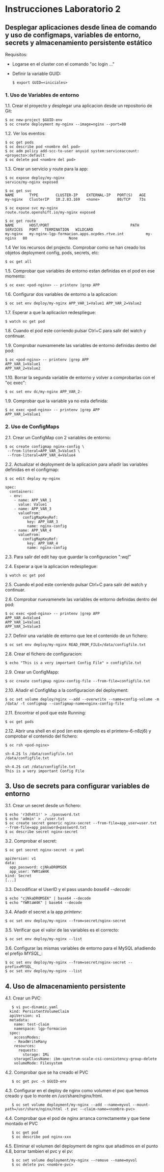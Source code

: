 # Instrucciones Laboratorio 2

## Desplegar aplicaciones desde linea de comando y uso de configmaps, variables de entorno, secrets y almacenamiento persistente estático

Requisitos:

* Logarse en el cluster con el comando "oc login ..."

* Definir la variable GUID:

      $ export GUID=<iniciales>

### 1. Uso de Variables de entorno

  1.1. Crear el proyecto y desplegar una aplicacion desde un repositorio de Git:

    $ oc new-project $GUID-env
    $ oc create deployment my-nginx --image=nginx --port=80

  1.2. Ver los eventos:

    $ oc get pods
    $ oc describe pod <nombre del pod>
    $ oc adm policy add-scc-to-user anyuid system:serviceaccount:<proyecto>:default
    $ oc delete pod <nombre del pod>

  1.3. Crear un servicio y route para la app:

    $ oc expose deploy/my-nginx
    service/my-nginx exposed
    
    $ oc get svc
    NAME       TYPE        CLUSTER-IP    EXTERNAL-IP   PORT(S)   AGE
    my-nginx   ClusterIP   10.2.83.169   <none>        80/TCP    73s

    $ oc expose svc my-nginx
    route.route.openshift.io/my-nginx exposed
    
    $ oc get route
    NAME       HOST/PORT                                     PATH   SERVICES   PORT   TERMINATION   WILDCARD
    my-nginx   my-nginx-lgp-formacion.apps.ocpdes.rtve.int          my-nginx   80                   None

  1.4 Ver los recursos del projecto. Comprobar como se han creado los objetos deployment config, pods, secrets, etc:

    $ oc get all

  1.5. Comprobar que variables de entorno estan definidas en el pod en ese momento:

    $ oc exec <pod-nginx> -- printenv |grep APP

  1.6. Configurar dos variables de entorno a la aplicacion:

    $ oc set env deploy/my-nginx APP_VAR_1=Value1 APP_VAR_2=Value2

  1.7. Esperar a que la aplicacion redespliegue:

    $ watch oc get pod

  1.8. Cuando el pod este corriendo pulsar Ctrl+C para salir del watch y continuar.

  1.9. Comprobar nuevamenete las variables de entorno definidas dentro del pod:

    $ oc <pod-nginx> -- printenv |grep APP
    APP_VAR_1=Value1
    APP_VAR_2=Value2
    
  1.10. Borrar la segunda variable de entorno y volver a comprobarlas con el "oc exec":

    $ oc set env dc/my-nginx APP_VAR_2-

  1.9. Comprobar que la variable ya no esta definida:

    $ oc exec <pod-nginx> -- printenv |grep APP
    APP_VAR_1=Value1
   
### 2. Uso de ConfigMaps

  2.1. Crear un ConfigMap con 2 variables de entorno:

    $ oc create configmap nginx-config \
     --from-literal=APP_VAR_3=Value3 \
     --from-literal=APP_VAR_4=Value4

  2.2. Actualizar el deployment de la aplicacion para añadir las variables definidas en el configmap:

    $ oc edit deploy my-nginx
    
    spec:
      containers:
      - env:
        - name: APP_VAR_1
          value: Value1
        - name: APP_VAR_3
          valueFrom:
            configMapKeyRef:
              key: APP_VAR_3
              name: nginx-config
        - name: APP_VAR_4
          valueFrom:
            configMapKeyRef:
              key: APP_VAR_4
              name: nginx-config

  2.3. Para salir del edit hay que guardar la configuracion ":wq!"

  2.4. Esperar a que la aplicacion redespliegue:

    $ watch oc get pod

  2.5. Cuando el pod este corriendo pulsar Ctrl+C para salir del watch y continuar.

  2.6. Comprobar nuevamenete las variables de entorno definidas dentro del pod:

    $ oc exec <pod-nginx> -- printenv |grep APP
    APP_VAR_4=Value4
    APP_VAR_1=Value1
    APP_VAR_3=Value3

  2.7. Definir una variable de entorno que lee el contenido de un fichero:

    $ oc set env deploy/my-nginx READ_FROM_FILE=/data/configfile.txt

  2.8. Crear el fichero de configuracion:

    $ echo "This is a very important Config File" > configfile.txt

  2.9. Crear un ConfigMapp:

    $ oc create configmap nginx-config-file --from-file=configfile.txt

  2.10. Añadir el ConfigMap a la configuracion del deployment:

    $ oc set volume deploy/nginx --add --overwrite --name=config-volume -m /data/ -t configmap --configmap-name=nginx-config-file

  2.11. Encontrar el pod que este Running:

    $ oc get pods

  2.12. Abrir una shell en el pod (en este ejemplo es el printenv-6-n8zj6) y comprobar el contenido del fichero:

    $ oc rsh <pod-nginx>

    sh-4.2$ ls /data/configfile.txt
    /data/configfile.txt

    sh-4.2$ cat /data/configfile.txt
    This is a very important Config File

## 3. Uso de secrets para configurar variables de entorno

  3.1. Crear un secret desde un fichero:

    $ echo 'r3dh4t1!' > ./password.txt
    $ echo 'admin' > ./user.txt
    $ oc create secret generic nginx-secret --from-file=app_user=user.txt --from-file=app_password=password.txt
    $ oc describe secret nginx-secret

  3.2. Comprobar el secret:

    $ oc get secret nginx-secret -o yaml

    apiVersion: v1
    data:
      app_password: cjNkaDR0MSEK
      app_user: YWRtaW4K
    kind: Secret
    [...]

  3.3. Decodificar el UserID y el pass usando *base64 --decode*:

    $ echo "cjNkaDR0MSEK" | base64 --decode
    $ echo "YWRtaW4K" | base64 --decode  

  3.4. Añadir el secret a la app *printenv*:

    $ oc set env deploy/my-nginx --from=secret/nginx-secret

  3.5. Verificar que el valor de las variables es el correcto:

    $ oc set env deploy/my-nginx --list

  3.6. Configurar las mismas variables de entorno para el MySQL añadiendo el prefijo *MYSQL_*:

    $ oc set env deploy/my-nginx --from=secret/nginx-secret --prefix=MYSQL_
    $ oc set env deploy/my-nginx --list

## 4. Uso de almacenamiento persistente

  4.1. Crear un PVC: 

       $ vi pvc-dinamic.yaml
      kind: PersistentVolumeClaim
      apiVersion: v1
      metadata:
        name: test-claim
        namespace: lgp-formacion
      spec:
        accessModes:
        - ReadWriteMany
        resources:
          requests:
            storage: 1Mi
        storageClassName: ibm-spectrum-scale-csi-consistency-group-delete
        volumeMode: Filesystem

  4.2. Comprobar que se ha creado el PVC

       $ oc get pvc -n $GUID-env

  4.3. Configurar en el deploy de nginx como volumen el pvc que hemos creado y que lo monte en /usr/share/nginx/html.

       $ oc set volume deployment/my-nginx --add --name=myvol --mount-path=/usr/share/nginx/html -t pvc --claim-name=<nombre-pvc>

  4.4. Comprobar que el pod de nginx arranca correctamente y que tiene montado el PVC

       $ oc get pod
       $ oc describe pod nginx-xxx

  4.5. Eliminar el volumen del deployment de nginx que añadimos en el punto 4.8, borrar tambien el pvc y el pv:

       $ oc set volume deployment/my-nginx --remove --name=myvol
       $ oc delete pvc <nombre-pvc>



